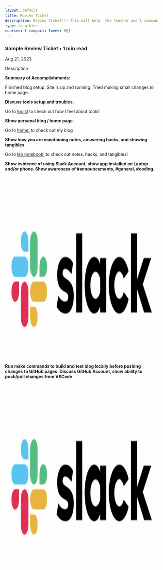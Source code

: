 ```yaml
---
layout: default
title: Review Ticket
description: Review Ticket!!! This will help  the teacher and I communicate  results.
type: tangibles
courses: { compsci: {week: 0}}
---
```


### Sample Review Ticket • 1 min read
Aug 21, 2023

Description


<p>  <strong>   Summary of Accomplishments:</strong>  </p>

Finished blog setup. Site is up and running. Tried making small changes to home page. 

<p> <strong>  Discuss tools setup and troubles.</strong> </p>

Go to [tools!](http://0.0.0.0:4200/student//2023/08/28/tools.html) to check out how I feel about tools!

<p> <strong>  Show personal blog / home page.</strong> </p>

Go to [home!](http://0.0.0.0:4200/student/) to check out my blog

<p> <strong> Show how you are maintaining notes, answering hacks, and showing tangibles.</strong> </p>

Go to [lab notebook!](http://0.0.0.0:4200/student/compsci) to check out notes, hacks, and tangibles!


<p> <strong>  Show evidence of using Slack Account, show app installed on Laptop and/or phone. Show awareness of #announcements, #general, #coding. </strong> </p>

<img src="images/slack.png" alt="slack" style="width:500px;height:600px;">


<p> <strong>  Run make commands to build and test blog locally
 before pushing changes to GitHub pages. Discuss GitHub Account, show ability to push/pull changes from VSCode. </p> </strong>

<img src="images/slack.png" alt="slack" style="width:500px;height:600px;">